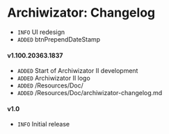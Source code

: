 ﻿# Archiwizator: Changelog

* `INFO` UI redesign
* `ADDED` btnPrependDateStamp


#### v1.100.20363.1837
* `ADDED` Start of Archiwizator II development
* `ADDED` Archiwizator II logo
* `ADDED` /Resources/Doc/
* `ADDED` /Resources/Doc/archiwizator-changelog.md

#### v1.0
* `INFO` Initial release